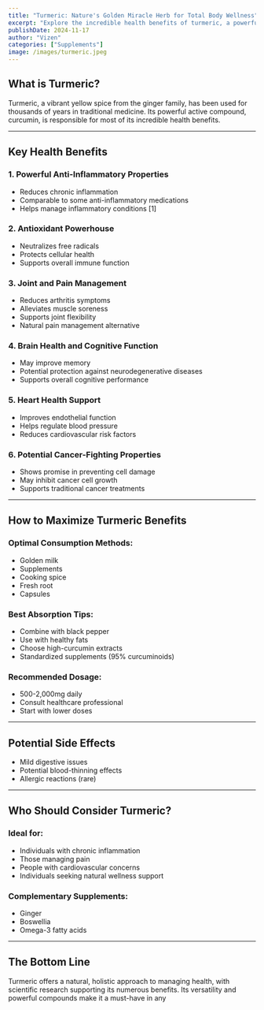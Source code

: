 ```yaml
---
title: "Turmeric: Nature's Golden Miracle Herb for Total Body Wellness"
excerpt: "Explore the incredible health benefits of turmeric, a powerful natural remedy with anti-inflammatory, antioxidant, and overall wellness-supporting properties."
publishDate: 2024-11-17
author: "Vizen"
categories: ["Supplements"]
image: /images/turmeric.jpeg
---
```


## What is Turmeric?

Turmeric, a vibrant yellow spice from the ginger family, has been used for thousands of years in traditional medicine. Its powerful active compound, curcumin, is responsible for most of its incredible health benefits.

---

## Key Health Benefits

### 1. Powerful Anti-Inflammatory Properties
- Reduces chronic inflammation  
- Comparable to some anti-inflammatory medications  
- Helps manage inflammatory conditions [1]  

### 2. Antioxidant Powerhouse
- Neutralizes free radicals  
- Protects cellular health  
- Supports overall immune function  

### 3. Joint and Pain Management
- Reduces arthritis symptoms  
- Alleviates muscle soreness  
- Supports joint flexibility  
- Natural pain management alternative  

### 4. Brain Health and Cognitive Function
- May improve memory  
- Potential protection against neurodegenerative diseases  
- Supports overall cognitive performance  

### 5. Heart Health Support
- Improves endothelial function  
- Helps regulate blood pressure  
- Reduces cardiovascular risk factors  

### 6. Potential Cancer-Fighting Properties
- Shows promise in preventing cell damage  
- May inhibit cancer cell growth  
- Supports traditional cancer treatments  

---

## How to Maximize Turmeric Benefits

### Optimal Consumption Methods:
- Golden milk  
- Supplements  
- Cooking spice  
- Fresh root  
- Capsules  

### Best Absorption Tips:
- Combine with black pepper  
- Use with healthy fats  
- Choose high-curcumin extracts  
- Standardized supplements (95% curcuminoids)  

### Recommended Dosage:
- 500-2,000mg daily  
- Consult healthcare professional  
- Start with lower doses  

---

## Potential Side Effects

- Mild digestive issues  
- Potential blood-thinning effects  
- Allergic reactions (rare)  

---

## Who Should Consider Turmeric?

### Ideal for:
- Individuals with chronic inflammation  
- Those managing pain  
- People with cardiovascular concerns  
- Individuals seeking natural wellness support  

### Complementary Supplements:
- Ginger  
- Boswellia  
- Omega-3 fatty acids  

---

## The Bottom Line

Turmeric offers a natural, holistic approach to managing health, with scientific research supporting its numerous benefits. Its versatility and powerful compounds make it a must-have in any 
